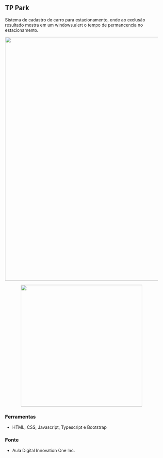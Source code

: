 ## TP Park

Sistema de cadastro de carro para estacionamento, onde ao exclusão resultado mostra em um windows.alert o tempo de permancencia no estacionamento.

<p align=center>
  <img width="800" src="https://user-images.githubusercontent.com/97923666/170409622-18379c21-8b39-4f62-b60d-d8fa10d68d73.JPG">
</p>

<p align=center>
  <img width="400" src="https://user-images.githubusercontent.com/97923666/170409644-ba24dc49-f44f-45d7-9e1f-53172dc9300d.JPG">
</p>

### Ferramentas 
- HTML, CSS, Javascript, Typescript e Bootstrap

### Fonte 
- Aula Digital Innovation One Inc.


